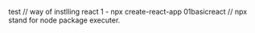 test
// way of instlling react 
1 -  npx create-react-app 01basicreact
// npx stand for node package executer.